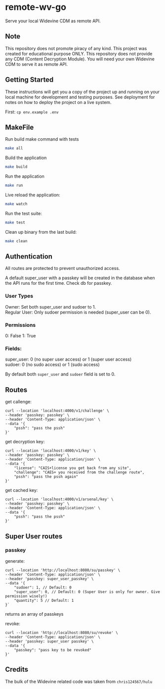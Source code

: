 # remote-wv-go

Serve your local Widevine CDM as remote API.

## Note
This repository does not promote piracy of any kind. This project was created for educational purpose ONLY. This repository does not provide any CDM (Content Decryption Module). You will need your own Widevine CDM to serve it as remote API.

## Getting Started

These instructions will get you a copy of the project up and running on your local machine for development and testing purposes. See deployment for notes on how to deploy the project on a live system.

First: `cp env.example .env`

## MakeFile

Run build make command with tests
```bash
make all
```

Build the application
```bash
make build
```

Run the application
```bash
make run
```

Live reload the application:
```bash
make watch
```

Run the test suite:
```bash
make test
```

Clean up binary from the last build:
```bash
make clean
```

## Authentication

All routes are protected to prevent unauthorized access.

A default super_user with a passkey will be created in the database when the API runs
for the first time. Check db for passkey.

### User Types
Owner: Set both super_user and sudoer to 1.<br/>
Regular User: Only sudoer permission is needed (super_user can be 0).

### Permissions
0: False
1: True

### Fields:
super_user: 0 (no super user access) or 1 (super user access)<br/>
sudoer: 0 (no sudo access) or 1 (sudo access)

By default both `super_user` and `sudoer` field is set to 0.

## Routes

get callenge:
```
curl --location 'localhost:4000/v1/challenge' \
--header 'passkey: passkey' \
--header 'Content-Type: application/json' \
--data '{
    "pssh": "pass the pssh"
}'
```

get decryption key:
```
curl --location 'localhost:4000/v1/key' \
--header 'passkey: passkey' \
--header 'Content-Type: application/json' \
--data '{
    "license": "CAIS+license you get back from any site",
    "challenge": "CAES+ you received from the challenge route",
    "pssh": "pass the pssh again"
}'
```

get cached key:
```
curl --location 'localhost:4000/v1/arsenal/key' \
--header 'passkey: passkey' \
--header 'Content-Type: application/json' \
--data '{
    "pssh": "pass the pssh"
}'
```

## Super User routes
### passkey

generate:
```
curl --location 'http://localhost:8080/su/passkey' \
--header 'Content-Type: application/json' \
--header 'passkey: super_user_passkey' \
--data '{
    "sudoer": 1, // Default: 0  
    "super_user": 0, // Default: 0 (Super User is only for owner. Give permission wisely!) 
    "quantity": 5 // Default: 1
}`
```
returns an array of passkeys

revoke:

```
curl --location 'http://localhost:8080/su/revoke' \
--header 'Content-Type: application/json' \
--header 'passkey: super_user passkey' \
--data '{
    "passkey": "pass key to be revoked"
}'
```

## Credits
The bulk of the Widevine related code was taken from `chris124567/hulu`
